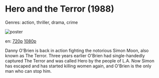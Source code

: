 # Hero and the Terror (1988)

Genres: action, thriller, drama, crime

![poster](http://image.tmdb.org/t/p/w500/jaq58dnB6TYR6S8dtuNrHtus7dp.jpg)

en:
  [720p](magnet:?xt=urn:btih:4d592c4551dafd6bcc4740551dfbc4193a02191e&dn=Hero+and+the+Terror+%281988%29+720p+BrRip+x264+-+YIFY&tr=udp%3A%2F%2Ftracker.openbittorrent.com%3A80%2Fannounce&tr=udp%3A%2F%2Fglotorrents.pw%3A6969%2Fannounce&tr=udp%3A%2F%2Ftracker.openbittorrent.com%3A80%2Fannounce&tr=udp%3A%2F%2Ftracker.opentrackr.org%3A1337%2Fannounce&tr=udp%3A%2F%2Fzer0day.to%3A1337%2Fannounce&tr=udp%3A%2F%2Ftracker.coppersurfer.tk%3A6969%2Fannounce)
  [1080p](magnet:?xt=urn:btih:359f45625e1120ea5e2f11585f8f9259be449075&dn=Hero+and+the+Terror+%281988%29+1080p+BrRip+x264+-+YIFY&tr=udp%3A%2F%2Ftracker.openbittorrent.com%3A80%2Fannounce&tr=udp%3A%2F%2Fglotorrents.pw%3A6969%2Fannounce&tr=udp%3A%2F%2Ftracker.openbittorrent.com%3A80%2Fannounce&tr=udp%3A%2F%2Ftracker.opentrackr.org%3A1337%2Fannounce&tr=udp%3A%2F%2Fzer0day.to%3A1337%2Fannounce&tr=udp%3A%2F%2Ftracker.coppersurfer.tk%3A6969%2Fannounce)
  


Danny O'Brien is back in action fighting the notorious Simon Moon, also known as The Terror. Three years earlier O'Brien had single-handedly captured The Terror and was called Hero by the people of L.A. Now Simon has escaped and has started killing women again, and O'Brien is the only man who can stop him.